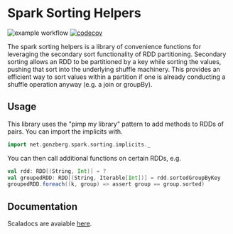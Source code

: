 # Spark Sorting Helpers

![example workflow](https://github.com/cwienberg/spark-sorting-helpers/actions/workflows/scala.yml/badge.svg) [![codecov](https://codecov.io/gh/cwienberg/spark-sorting-helpers/branch/main/graph/badge.svg?token=IC5NUTYXHI)](https://codecov.io/gh/cwienberg/spark-sorting-helpers)

The spark sorting helpers is a library of convenience functions for leveraging the secondary sort functionality of RDD partitioning. Secondary sorting allows an RDD to be partitioned by a key while sorting the values, pushing that sort into the underlying shuffle machinery. This provides an efficient way to sort values within a partition if one is already conducting a shuffle operation anyway (e.g. a join or groupBy).

## Usage
This library uses the "pimp my library" pattern to add methods to RDDs of pairs. You can import the implicits with.

```scala
import net.gonzberg.spark.sorting.implicits._
```

You can then call additional functions on certain RDDs, e.g.
```scala
val rdd: RDD[(String, Int)] = ?
val groupedRDD: RDD[(String, Iterable[Int])] = rdd.sortedGroupByKey
groupedRDD.foreach((k, group) => assert group == group.sorted)
```

## Documentation

Scaladocs are avaiable [here](https://cwienberg.github.io/spark-sorting-helpers/).